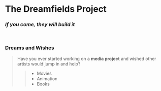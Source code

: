 <!-- # The Dreamfields Project -->
# The Dreamfields Project

### *If you come, they will build it*
&nbsp;

<!-- ![Build](https://svgsilh.com/svg/2029821-6f8690.svg) -->

### Dreams and Wishes

> Have you ever started working on a **media project** and wished other artists would jump in and help?
>
> > - Movies
> > - Animation
> > - Books
